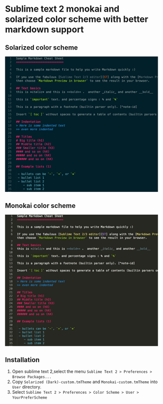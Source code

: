 Sublime text 2 monokai and solarized color scheme with better markdown support
================

## Solarized color scheme
![Solarized](https://github.com/junyuecao/sublimetext-custom-colorscheme/blob/master/solarized.png?raw=true)

## Monokai color scheme
![Monokai](https://github.com/junyuecao/sublimetext-custom-colorscheme/blob/master/monokai.png?raw=true)

## Installation

 1. Open sublime text 2,select the menu `Sublime Text 2 > Preferences > Browse Packages...`
 2. Copy `Solarized (Dark)-custom.tmTheme` and `Monokai-custom.tmTheme` into `User` directory.
 3. Select `Sublime Text 2 > Preferences > Color Scheme > User > YourPreferScheme` 